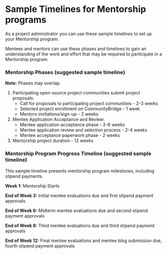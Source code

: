 # Sample Timelines for Mentorship programs

As a project administrator you can use these sample timelines to set up your Mentorship program.

Mentees and mentors can use these phases and timelines to gain an understanding of the work and effort that may be required to participate in a Mentorship program.

### Mentorship Phases \(suggested sample timeline\) 

**Note:** Phases may overlap.

1. Participating open-source project communities submit project proposals:
   * Call for proposals to participating project communities - 2-3 weeks
   * Selected project enrollment on CommunityBridge - 1 week
   * Mentors invitations/sign-up - 2 weeks
2. Mentee Application Acceptance and Review:
   * Mentee application acceptance phase - 2-6 weeks
   * Mentee application review and selection process - 2-4 weeks
   * Mentee acceptance paperwork phase - 2 weeks
3. Mentorship project duration - 12 weeks

### Mentorship Program Progress Timeline \(suggested sample timeline\) 

This sample timeline presents mentorship program milestones, including stipend payments. 

**Week 1:** Mentorship Starts 

**End of Week 3:** Initial mentee evaluations due and first stipend payment approvals 

**End of Week 6:** Midterm mentee evaluations due and second stipend payment approvals 

**End of Week 8:** Third mentee evaluations due and third stipend payment approvals 

**End of Week 12:** Final mentee evaluations and mentee blog submission due, fourth stipend payment approvals 

